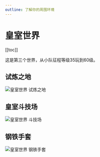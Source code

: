```yaml
---
outline: 了解你的周围环境
---
```


# 皇室世界

[[toc]]

这是第三个世界，从小队征程等级35玩到60级。

## 试炼之地

![皇室世界 试炼之地](/assets/sb_maps_1_r_1.png)

## 皇室斗技场

![皇室世界 斗技场](/assets/sb_maps_1_r_2.png)

## 钢铁手套

![皇室世界 钢铁手套](/assets/sb_maps_1_r_3.png)
